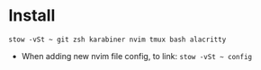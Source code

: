 # Install

`stow -vSt ~ git zsh karabiner nvim tmux bash alacritty`

- When adding new nvim file config, to link:
`stow -vSt ~ config`
